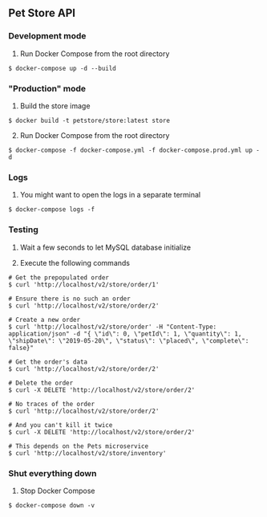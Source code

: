 ## Pet Store API

### Development mode

1. Run Docker Compose from the root directory
~~~
$ docker-compose up -d --build
~~~

### "Production" mode

1. Build the store image
~~~
$ docker build -t petstore/store:latest store
~~~
2. Run Docker Compose from the root directory
~~~
$ docker-compose -f docker-compose.yml -f docker-compose.prod.yml up -d
~~~

### Logs

1. You might want to open the logs in a separate terminal
~~~
$ docker-compose logs -f
~~~

### Testing

1. Wait a few seconds to let MySQL database initialize

2. Execute the following commands
~~~
# Get the prepopulated order
$ curl 'http://localhost/v2/store/order/1'

# Ensure there is no such an order
$ curl 'http://localhost/v2/store/order/2'

# Create a new order
$ curl 'http://localhost/v2/store/order' -H "Content-Type: application/json" -d "{ \"id\": 0, \"petId\": 1, \"quantity\": 1, \"shipDate\": \"2019-05-20\", \"status\": \"placed\", \"complete\": false}"

# Get the order's data
$ curl 'http://localhost/v2/store/order/2'

# Delete the order
$ curl -X DELETE 'http://localhost/v2/store/order/2'

# No traces of the order
$ curl 'http://localhost/v2/store/order/2'

# And you can't kill it twice
$ curl -X DELETE 'http://localhost/v2/store/order/2'

# This depends on the Pets microservice
$ curl 'http://localhost/v2/store/inventory'
~~~

### Shut everything down

1. Stop Docker Compose
~~~
$ docker-compose down -v
~~~
